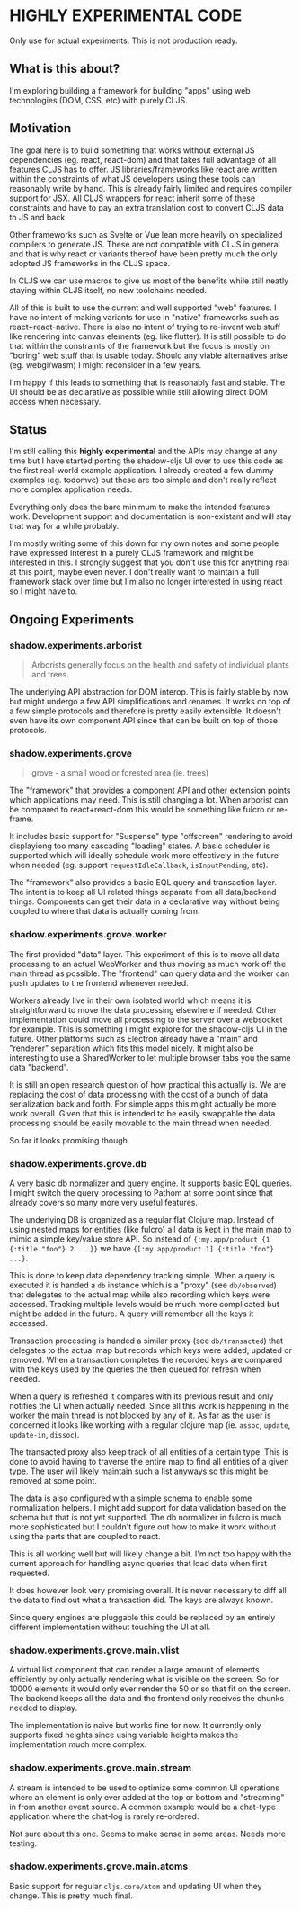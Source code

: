# HIGHLY EXPERIMENTAL CODE

Only use for actual experiments. This is not production ready.

## What is this about?

I'm exploring building a framework for building "apps" using web technologies (DOM, CSS, etc) with purely CLJS.

## Motivation

The goal here is to build something that works without external JS dependencies (eg. react, react-dom) and that takes full advantage of all features CLJS has to offer. JS libraries/frameworks like react are written within the constraints of what JS developers using these tools can reasonably write by hand. This is already fairly limited and requires compiler support for JSX. All CLJS wrappers for react inherit some of these constraints and have to pay an extra translation cost to convert CLJS data to JS and back.

Other frameworks such as Svelte or Vue lean more heavily on specialized compilers to generate JS. These are not compatible with CLJS in general and that is why react or variants thereof have been pretty much the only adopted JS frameworks in the CLJS space.

In CLJS we can use macros to give us most of the benefits while still neatly staying within CLJS itself, no new toolchains needed.

All of this is built to use the current and well supported "web" features. I have no intent of making variants for use in "native" frameworks such as react+react-native. There is also no intent of trying to re-invent web stuff like rendering into canvas elements (eg. like flutter). It is still possible to do that within the constraints of the framework but the focus is mostly on "boring" web stuff that is usable today. Should any viable alternatives arise (eg. webgl/wasm) I might reconsider in a few years. 
 
I'm happy if this leads to something that is reasonably fast and stable. The UI should be as declarative as possible while still allowing direct DOM access when necessary.

## Status

I'm still calling this **highly experimental** and the APIs may change at any time but I have started porting the shadow-cljs UI over to use this code as the first real-world example application. I already created a few dummy examples (eg. todomvc) but these are too simple and don't really reflect more complex application needs.

Everything only does the bare minimum to make the intended features work. Development support and documentation is non-existant and will stay that way for a while probably.

I'm mostly writing some of this down for my own notes and some people have expressed interest in a purely CLJS framework and might be interested in this. I strongly suggest that you don't use this for anything real at this point, maybe even never. I don't really want to maintain a full framework stack over time but I'm also no longer interested in using react so I might have to.

## Ongoing Experiments

### shadow.experiments.arborist

> Arborists generally focus on the health and safety of individual plants and trees.

The underlying API abstraction for DOM interop. This is fairly stable by now but might undergo a few API simplifications and renames. It works on top of a few simple protocols and therefore is pretty easily extensible. It doesn't even have its own component API since that can be built on top of those protocols.

### shadow.experiments.grove

> grove - a small wood or forested area (ie. trees)

The "framework" that provides a component API and other extension points which applications may need. This is still changing a lot. When arborist can be compared to react+react-dom this would be something like fulcro or re-frame.

It includes basic support for "Suspense" type "offscreen" rendering to avoid displayiong too many cascading "loading" states. A basic scheduler is supported which will ideally schedule work more effectively in the future when needed (eg. support `requestIdleCallback`, `isInputPending`, etc).

The "framework" also provides a basic EQL query and transaction layer. The intent is to keep all UI related things separate from all data/backend things. Components can get their data in a declarative way without being coupled to where that data is actually coming from.

### shadow.experiments.grove.worker

The first provided "data" layer. This experiment of this is to move all data processing to an actual WebWorker and thus moving as much work off the main thread as possible. The "frontend" can query data and the worker can push updates to the frontend whenever needed.

Workers already live in their own isolated world which means it is straightforward to move the data processing elsewhere if needed. Other implementation could move all processing to the server over a websocket for example. This is something I might explore for the shadow-cljs UI in the future. Other platforms such as Electron already have a "main" and "renderer" separation which fits this model nicely. It might also be interesting to use a SharedWorker to let multiple browser tabs you the same data "backend".

It is still an open research question of how practical this actually is. We are replacing the cost of data processing with the cost of a bunch of data serialization back and forth. For simple apps this might actually be more work overall. Given that this is intended to be easily swappable the data processing should be easily movable to the main thread when needed.

So far it looks promising though.

### shadow.experiments.grove.db

A very basic db normalizer and query engine. It supports basic EQL queries. I might switch the query processing to Pathom at some point since that already covers so many more very useful features.

The underlying DB is organized as a regular flat Clojure map. Instead of using nested maps for entities (like fulcro) all data is kept in the main map to mimic a simple key/value store API. So instead of `{:my.app/product {1 {:title "foo"} 2 ...}}` we have `{[:my.app/product 1] {:title "foo"} ...}`.

This is done to keep data dependency tracking simple. When a query is executed it is handed a `db` instance which is a "proxy" (see `db/observed`) that delegates to the actual map while also recording which keys were accessed. Tracking multiple levels would be much more complicated but might be added in the future. A query will remember all the keys it accessed.

Transaction processing is handed a similar proxy (see `db/transacted`) that delegates to the actual map but records which keys were added, updated or removed. When a transaction completes the recorded keys are compared with the keys used by the queries the then queued for refresh when needed.

When a query is refreshed it compares with its previous result and only notifies the UI when actually needed. Since all this work is happening in the worker the main thread is not blocked by any of it. As far as the user is concerned it looks like working with a regular clojure map (ie. `assoc`, `update`, `update-in`, `dissoc`).

The transacted proxy also keep track of all entities of a certain type. This is done to avoid having to traverse the entire map to find all entities of a given type. The user will likely maintain such a list anyways so this might be removed at some point.

The data is also configured with a simple schema to enable some normalization helpers. I might add support for data validation based on the schema but that is not yet supported. The db normalizer in fulcro is much more sophisticated but I couldn't figure out how to make it work without using the parts that are coupled to react.

This is all working well but will likely change a bit. I'm not too happy with the current approach for handling async queries that load data when first requested.

It does however look very promising overall. It is never necessary to diff all the data to find out what a transaction did. The keys are always known.

Since query engines are pluggable this could be replaced by an entirely different implementation without touching the UI at all.

### shadow.experiments.grove.main.vlist

A virtual list component that can render a large amount of elements efficiently by only actually rendering what is visible on the screen. So for 10000 elements it would only ever render the 50 or so that fit on the screen. The backend keeps all the data and the frontend only receives the chunks needed to display.

The implementation is naive but works fine for now. It currently only supports fixed heights since using variable heights makes the implementation much more complex.

### shadow.experiments.grove.main.stream

A stream is intended to be used to optimize some common UI operations where an element is only ever added at the top or bottom and "streaming" in from another event source. A common example would be a chat-type application where the chat-log is rarely re-ordered.

Not sure about this one. Seems to make sense in some areas. Needs more testing.

### shadow.experiments.grove.main.atoms

Basic support for regular `cljs.core/Atom` and updating UI when they change. This is pretty much final. 